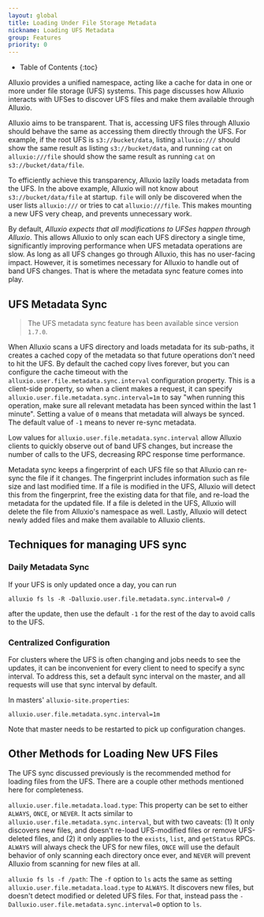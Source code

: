 ```yaml
---
layout: global
title: Loading Under File Storage Metadata
nickname: Loading UFS Metadata
group: Features
priority: 0
---
```


* Table of Contents
{:toc}

Alluxio provides a unified namespace, acting like a cache for data in one or more
under file storage (UFS) systems. This page discusses how Alluxio interacts with
UFSes to discover UFS files and make them available through Alluxio.

Alluxio aims to be transparent. That is, accessing UFS files through Alluxio
should behave the same as accessing them directly through the UFS. For example,
if the root UFS is `s3://bucket/data`, listing `alluxio:///` should show the
same result as listing `s3://bucket/data`, and running `cat` on `alluxio:///file`
should show the same result as running `cat` on `s3://bucket/data/file`.

To efficiently achieve this transparency, Alluxio lazily loads metadata from the
UFS. In the above example, Alluxio will not know about `s3://bucket/data/file` at
startup. `file` will only be discovered when the user lists `alluxio:///` or tries
to cat `alluxio:///file`. This makes mounting a new UFS very cheap, and prevents
unnecessary work.

By default, *Alluxio expects that all modifications to UFSes happen through Alluxio*.
This allows Alluxio to only scan each UFS directory a single time, significantly
improving performance when UFS metadata operations are slow. As long as all UFS
changes go through Alluxio, this has no user-facing impact.
However, it is sometimes necessary for Alluxio to handle out of band UFS changes.
That is where the metadata sync feature comes into play.

## UFS Metadata Sync

> The UFS metadata sync feature has been available since version `1.7.0`.

When Alluxio scans a UFS directory and loads metadata for its sub-paths, it
creates a cached copy of the metadata so that future operations don't need to
hit the UFS. By default the cached copy lives forever, but you can configure the
cache timeout with the `alluxio.user.file.metadata.sync.interval` configuration
property. This is a client-side property, so when a client makes a request, it
can specify `alluxio.user.file.metadata.sync.interval=1m` to say "when running
this operation, make sure all relevant metadata has been synced within the last
1 minute". Setting a value of `0` means that metadata will always be synced. The
default value of `-1` means to never re-sync metadata.

Low values for `alluxio.user.file.metadata.sync.interval` allow Alluxio clients
to quickly observe out of band UFS changes, but increase the number of calls to
the UFS, decreasing RPC response time performance.

Metadata sync keeps a fingerprint of each UFS file so that Alluxio can re-sync
the file if it changes. The fingerprint includes information such as file size
and last modified time. If a file is modified in the UFS, Alluxio
will detect this from the fingerprint, free the existing data for that file, and
re-load the metadata for the updated file. If a file is deleted in the UFS, Alluxio
will delete the file from Alluxio's namespace as well. Lastly, Alluxio will detect
newly added files and make them available to Alluxio clients.

## Techniques for managing UFS sync

### Daily Metadata Sync

If your UFS is only updated once a day, you can run

`alluxio fs ls -R -Dalluxio.user.file.metadata.sync.interval=0 /`

after the update, then use the default `-1` for the rest of the day to avoid calls
to the UFS.

### Centralized Configuration

For clusters where the UFS is often changing and jobs needs to see the updates,
it can be inconvenient for every client to need to specify a sync interval. To
address this, set a default sync interval on the master, and all requests will
use that sync interval by default.

In masters' `alluxio-site.properties`:

`alluxio.user.file.metadata.sync.interval=1m`

Note that master needs to be restarted to pick up configuration changes.

## Other Methods for Loading New UFS Files

The UFS sync discussed previously is the recommended method for loading files from
the UFS. There are a couple other methods mentioned here for completeness.

`alluxio.user.file.metadata.load.type`: This property can be set to either
`ALWAYS`, `ONCE`, or `NEVER`. It acts similar to
`alluxio.user.file.metadata.sync.interval`, but with two caveats: (1) It only
discovers new files, and doesn't re-load UFS-modified files or remove UFS-deleted
files, and (2) it only applies to the `exists`, `list`, and `getStatus` RPCs.
`ALWAYS` will always check the UFS for new files, `ONCE` will use the default
behavior of only scanning each directory once ever, and `NEVER` will prevent Alluxio
from scanning for new files at all.

`alluxio fs ls -f /path`: The `-f` option to `ls` acts the same as setting
`alluxio.user.file.metadata.load.type` to `ALWAYS`. It discovers new files, but
doesn't detect modified or deleted UFS files. For that, instead pass the
`-Dalluxio.user.file.metadata.sync.interval=0` option to `ls`.
